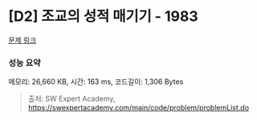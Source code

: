 # [D2] 조교의 성적 매기기 - 1983 

[문제 링크](https://swexpertacademy.com/main/code/problem/problemDetail.do?contestProbId=AV5PwGK6AcIDFAUq) 

### 성능 요약

메모리: 26,660 KB, 시간: 163 ms, 코드길이: 1,306 Bytes



> 출처: SW Expert Academy, https://swexpertacademy.com/main/code/problem/problemList.do